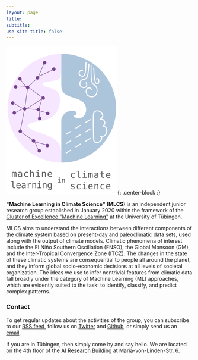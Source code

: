 ```yaml
---
layout: page
title:
subtitle:
use-site-title: false
---
```

![MLCS-Logo](/img/mlcs_logo_small.png){: .center-block :}

**"Machine Learning in Climate Science" (MLCS)** is an independent
junior research group established in January 2020 within the framework
of the [Cluster of Excellence "Machine
Learning"](https://www.ml-in-science.uni-tuebingen.de) at the University
of Tübingen.

MLCS aims to understand the interactions between different components of
the climate system based on present-day and paleoclimatic data sets,
used along with the output of climate models. Climatic phenomena of
interest include the El Niño Southern Oscillation (ENSO), the Global
Monsoon (GM), and the Inter-Tropical Convergence Zone (ITCZ). The
changes in the state of these climatic systems are consequential to
people all around the planet, and they inform global socio-economic
decisions at all levels of societal organization. The ideas we use to
infer nontrivial features from climatic data fall broadly under the
category of Machine Learning (ML) approaches, which are evidently suited
to the task: to identify, classify, and predict complex patterns.

### Contact

To get regular updates about the activities of the group, you can
subscribe to our [RSS feed](https://mlcs.github.io/feed.xml), follow us
on [Twitter](https://twitter.com/MachineClimate) and
[Github](https://github.com/mlcs), or simply send us an
[email](mailto:machinelearning.climatescience@protonmail.com).

If you are in Tübingen, then simply come by and say hello. We are
located on the 4th floor of the [AI Research
Building](https://www.openstreetmap.org/way/601132358) at
Maria-von-Linden-Str. 6.


